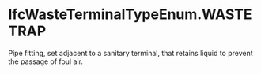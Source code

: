 IfcWasteTerminalTypeEnum.WASTETRAP
==================================
Pipe fitting, set adjacent to a sanitary terminal, that retains liquid to
prevent the passage of foul air.



